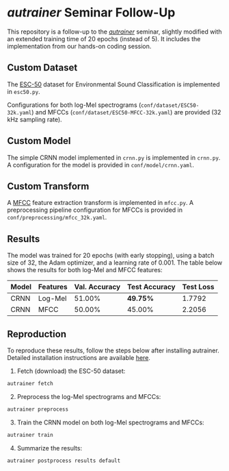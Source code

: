 # _autrainer_ Seminar Follow-Up

This repository is a follow-up to the [_autrainer_](https://github.com/autrainer/autrainer) seminar,
slightly modified with an extended training time of 20 epochs (instead of 5).
It includes the implementation from our hands-on coding session.

## Custom Dataset

The [ESC-50](https://github.com/karolpiczak/ESC-50) dataset for Environmental Sound Classification is implemented in `esc50.py`.

Configurations for both log-Mel spectrograms (`conf/dataset/ESC50-32k.yaml`)
and MFCCs (`conf/dataset/ESC50-MFCC-32k.yaml`) are provided (32 kHz sampling rate).

## Custom Model

The simple CRNN model implemented in `crnn.py` is implemented in `crnn.py`.
A configuration for the model is provided in `conf/model/crnn.yaml`.

## Custom Transform

A [MFCC](https://pytorch.org/audio/2.4.0/generated/torchaudio.transforms.MFCC.html#torchaudio.transforms.MFCC)
feature extraction transform is implemented in `mfcc.py`.
A preprocessing pipeline configuration for MFCCs is provided in `conf/preprocessing/mfcc_32k.yaml`.

## Results

The model was trained for 20 epochs (with early stopping),
using a batch size of 32, the Adam optimizer, and a learning rate of 0.001.
The table below shows the results for both log-Mel and MFCC features:

| Model | Features | Val. Accuracy | Test Accuracy | Test Loss |
| ----- | -------- | ------------- | ------------- | --------- |
| CRNN  | Log-Mel  | 51.00%        | **49.75%**    | 1.7792    |
| CRNN  | MFCC     | 50.00%        | 45.00%        | 2.2056    |

## Reproduction

To reproduce these results, follow the steps below after installing autrainer.
Detailed installation instructions are available [here](https://autrainer.github.io/autrainer/).

1. Fetch (download) the ESC-50 dataset:

```bash
autrainer fetch
```

2. Preprocess the log-Mel spectrograms and MFCCs:

```bash
autrainer preprocess
```

3. Train the CRNN model on both log-Mel spectrograms and MFCCs:

```bash
autrainer train
```

4. Summarize the results:

```bash
autrainer postprocess results default
```
